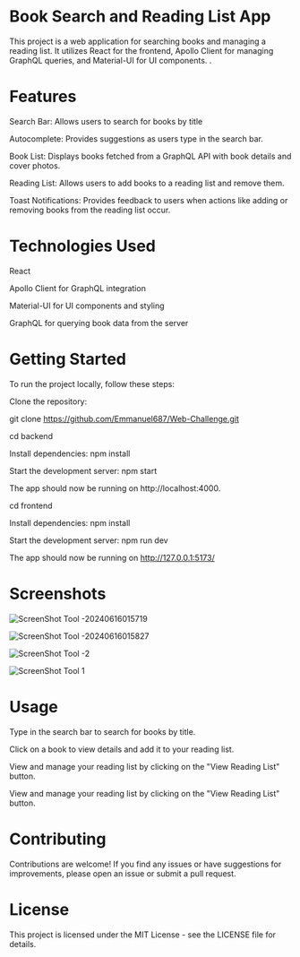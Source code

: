 # Book Search and Reading List App


This project is a web application for searching books and managing a reading list. It utilizes React for the frontend, Apollo Client for managing GraphQL queries, and Material-UI for UI components. .

# Features

Search Bar: Allows users to search for books by title

Autocomplete: Provides suggestions as users type in the search bar.

Book List: Displays books fetched from a GraphQL API with book details and
cover photos.

Reading List: Allows users to add books to a reading list and remove them.

Toast Notifications: Provides feedback to users when actions like adding or
removing books from the reading list occur.

# Technologies Used

React

Apollo Client for GraphQL integration

Material-UI for UI components and styling

GraphQL for querying book data from the server

# Getting Started

To run the project locally, follow these steps:

Clone the repository:

git clone https://github.com/Emmanuel687/Web-Challenge.git

cd backend

Install dependencies: npm install

Start the development server: npm start

The app should now be running on http://localhost:4000.

cd frontend

Install dependencies: npm install

Start the development server: npm run dev

The app should now be running on http://127.0.0.1:5173/

# Screenshots

![ScreenShot Tool -20240616015719](https://github.com/Emmanuel687/Web-Challenge/assets/93251478/26f99279-8e0e-4614-9b24-a278f3888cac)

![ScreenShot Tool -20240616015827](https://github.com/Emmanuel687/Web-Challenge/assets/93251478/b087a60c-9a2e-4dfe-b80b-fea4bc592767)

![ScreenShot Tool -2](https://github.com/Emmanuel687/Web-Challenge/assets/93251478/35fd95f2-1af4-444d-b8fb-8d2a647bf94a)

![ScreenShot Tool 1](https://github.com/Emmanuel687/Web-Challenge/assets/93251478/7adb2a47-a9ba-4655-81a5-e2b2ca07b000)

# Usage

Type in the search bar to search for books by title.

Click on a book to view details and add it to your reading list.

View and manage your reading list by clicking on the "View Reading List" button.

View and manage your reading list by clicking on the "View Reading List" button.

# Contributing

Contributions are welcome! If you find any issues or have suggestions for improvements, please open an issue or submit a pull request.

# License

This project is licensed under the MIT License - see the LICENSE file for details.
